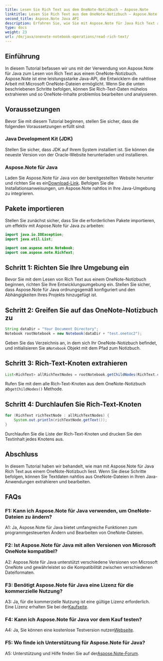 ```yaml
---
title: Lesen Sie Rich Text aus dem OneNote-Notizbuch – Aspose.Note
linktitle: Lesen Sie Rich Text aus dem OneNote-Notizbuch – Aspose.Note
second_title: Aspose.Note Java API
description: Erfahren Sie, wie Sie mit Aspose.Note für Java Rich Text aus OneNote-Notizbüchern lesen. Erweitern Sie Ihre Java-Anwendungen durch die nahtlose OneNote-Integration.
type: docs
weight: 23
url: /de/java/onenote-notebook-operations/read-rich-text/
---
```

## Einführung

In diesem Tutorial befassen wir uns mit der Verwendung von Aspose.Note für Java zum Lesen von Rich Text aus einem OneNote-Notizbuch. Aspose.Note ist eine leistungsstarke Java-API, die Entwicklern die nahtlose Arbeit mit Microsoft OneNote-Dateien ermöglicht. Wenn Sie die unten beschriebenen Schritte befolgen, können Sie Rich-Text-Daten mühelos extrahieren und so OneNote-Inhalte problemlos bearbeiten und analysieren.

## Voraussetzungen

Bevor Sie mit diesem Tutorial beginnen, stellen Sie sicher, dass die folgenden Voraussetzungen erfüllt sind:

### Java Development Kit (JDK)

Stellen Sie sicher, dass JDK auf Ihrem System installiert ist. Sie können die neueste Version von der Oracle-Website herunterladen und installieren.

### Aspose.Note für Java

 Laden Sie Aspose.Note für Java von der bereitgestellten Website herunter und richten Sie es ein[Download-Link](https://releases.aspose.com/note/java/). Befolgen Sie die Installationsanweisungen, um Aspose.Note nahtlos in Ihre Java-Umgebung zu integrieren.

## Pakete importieren

Stellen Sie zunächst sicher, dass Sie die erforderlichen Pakete importieren, um effektiv mit Aspose.Note für Java zu arbeiten:

```java
import java.io.IOException;
import java.util.List;

import com.aspose.note.Notebook;
import com.aspose.note.RichText;
```

## Schritt 1: Richten Sie Ihre Umgebung ein

Bevor Sie mit dem Lesen von Rich Text aus einem OneNote-Notizbuch beginnen, richten Sie Ihre Entwicklungsumgebung ein. Stellen Sie sicher, dass Aspose.Note für Java ordnungsgemäß konfiguriert und den Abhängigkeiten Ihres Projekts hinzugefügt ist.

## Schritt 2: Greifen Sie auf das OneNote-Notizbuch zu

```java
String dataDir = "Your Document Directory";
Notebook rootNotebook = new Notebook(dataDir + "test.onetoc2");
```

 Geben Sie das Verzeichnis an, in dem sich Ihr OneNote-Notizbuch befindet, und initialisieren Sie a`Notebook` Objekt mit dem Pfad zum Notizbuch.

## Schritt 3: Rich-Text-Knoten extrahieren

```java
List<RichText> allRichTextNodes = rootNotebook.getChildNodes(RichText.class);
```

 Rufen Sie mit dem alle Rich-Text-Knoten aus dem OneNote-Notizbuch ab`getChildNodes()` Methode.

## Schritt 4: Durchlaufen Sie Rich-Text-Knoten

```java
for (RichText richTextNode : allRichTextNodes) {
    System.out.println(richTextNode.getText());
}
```

Durchlaufen Sie die Liste der Rich-Text-Knoten und drucken Sie den Textinhalt jedes Knotens aus.

## Abschluss

In diesem Tutorial haben wir behandelt, wie man mit Aspose.Note für Java Rich Text aus einem OneNote-Notizbuch liest. Wenn Sie diese Schritte befolgen, können Sie Textdaten nahtlos aus OneNote-Dateien in Ihren Java-Anwendungen extrahieren und bearbeiten.

## FAQs

### F1: Kann ich Aspose.Note für Java verwenden, um OneNote-Dateien zu ändern?

A1: Ja, Aspose.Note für Java bietet umfangreiche Funktionen zum programmgesteuerten Ändern und Bearbeiten von OneNote-Dateien.

### F2: Ist Aspose.Note für Java mit allen Versionen von Microsoft OneNote kompatibel?

A2: Aspose.Note für Java unterstützt verschiedene Versionen von Microsoft OneNote und gewährleistet so die Kompatibilität zwischen verschiedenen Dateiformaten.

### F3: Benötigt Aspose.Note für Java eine Lizenz für die kommerzielle Nutzung?

 A3: Ja, für die kommerzielle Nutzung ist eine gültige Lizenz erforderlich. Eine Lizenz erhalten Sie bei der[Kaufseite](https://purchase.aspose.com/buy).

### F4: Kann ich Aspose.Note für Java vor dem Kauf testen?

 A4: Ja, Sie können eine kostenlose Testversion nutzen[Webseite](https://releases.aspose.com/).

### F5: Wo finde ich Unterstützung für Aspose.Note für Java?

 A5: Unterstützung und Hilfe finden Sie auf der[Aspose.Note-Forum](https://forum.aspose.com/c/note/28).